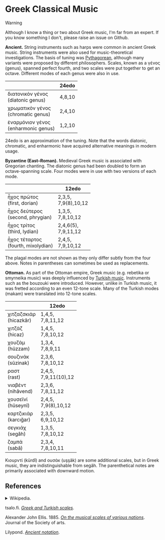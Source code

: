 # Greek Classical Music

> [!warning]
> Although I know a thing or two about Greek music, I'm far from an expert.
> If you know something I don't, please raise an issue on Github.

**Ancient.**
String instruments such as harps were common in ancient Greek music.
String instruments were also used for music-theoretical investigations.
The basis of tuning was [Pythagorean](pythagorean.md), although many variants were proposed by different philosophers.
Scales, known as a γένος (genus), spanned perfect fourth, and two scales were put together to get an octave.
Different modes of each genus were also in use.

|   |24edo |
|---|---|
| διατονικὸν γένος <br /> (diatonic genus) | 4,8,10 |
| χρωματικὸν γένος <br /> (chromatic genus) | 2,4,10 |
| ἐναρμόνιον γένος <br /> (enharmonic genus) | 1,2,10 |

24edo is an approximation of the tuning.
Note that the words diatonic, chromatic, and enharmonic have acquired alternative meanings in modern usage.

**Byzantine (East–Roman).**
Medieval Greek music is associated with Gregorian chanting.
The diatonic genus had been doubled to form an octave-spanning scale.
Four modes were in use with two versions of each mode.

|     | 12edo |
|-----|-------|
| ἦχος πρῶτος <br /> (first, dorian) | 2,3,5, <br /> 7,9(8),10,12 |
| ἦχος δεύτερος <br /> (second, phrygian) | 1,3,5, <br /> 7,8,10,12 |
| ἦχος τρίτος <br /> (third, lydian)| 2,4,6(5), <br /> 7,9,11,12 |
| ἦχος τέταρτος <br /> (fourth, mixolydian) | 2,4,5, <br /> 7,9,10,12 |

The plagal modes are not shown as they only differ subtly from the four above.
Notes in parentheses can sometimes be used as replacements.

**Ottoman.**
As part of the Ottoman empire, Greek music (e.g. rebetika or smyrneika music) was deeply influenced by [Turkish music](turkish.md).
Instruments such as the bouzouki were introduced.
However, unlike in Turkish music, it was fretted according to an even 12-tone scale.
Many of the Turkish modes (makam) were translated into 12-tone scales.

|      | 12edo |
|------|-------|
| χιτζαζσκιάρ <br /> (hicazkâr) | 1,4,5, <br /> 7,8,11,12 |
| χιτζάζ <br /> (hicaz) | 1,4,5, <br /> 7,8,10,12 |
| χουζάμ <br />(hüzzam) | 1,3,4, <br /> 7,8,9,11 |
| σουζινάκ <br /> (sûzinak) | 2,3,6, <br /> 7,8,10,12 |
| ραστ <br /> (rast) | 2,4,5, <br /> 7,9,11(10),12 |
| νιαβέντ <br />(nihâvend) | 2,3,6, <br /> 7,8,11,12 |
| χουσεϊνί <br /> (hüseynî) | 2,4,5, <br /> 7,9(8),10,12 |
| καρτζικιάρ <br /> (karcığar) | 2,3,5, <br /> 6,9,10,12 |
| σεγκιάχ <br /> (segâh) | 1,3,5, <br /> 7,8,10,12 |
| ζαμπά <br /> (sabâ) | 2,3,4, <br /> 7,8,10,11 |

Κιουρντί (kürdî) and ουσάκ (uşşâk) are some additional scales, but in Greek music, they are indistinguishable from segâh.
The parenthetical notes are primarily associated with downward motion.

## References

<details>
<summary>
Wikipedia.
</summary>
<ul>
<li><a href="https://en.wikipedia.org/w/index.php?title=Genus_(music)&oldid=1250822857"><i>Genus</i></a></li>
<li><a href="https://en.wikipedia.org/w/index.php?title=Gregorian_mode&oldid=1254355539"><i>Gregorian Mode</i></a></li>
<li><a href="https://en.wikipedia.org/w/index.php?title=Octoechos&oldid=1265573064"><i>Octoechos</i></a></li>
</ul>
</details>

tsalo.fi. *[Greek and Turkish scales](https://web.archive.org/web/20230610182643/http://www.tsalo.fi/Greek%20and%20Turkish%20scales.html)*.

Alexander John Ellis. 1885. *[On the musical scales of various nations](https://books.google.com/books/about/On_the_Musical_Scales_of_Various_Nations.html?id=sNtDAAAAYAAJ)*. Journal of the Society of arts.

Lilypond. *[Ancient notation](https://web.archive.org/web/20230804185700/https://lilypond.org/doc/v2.23/Documentation/notation/ancient-notation)*.